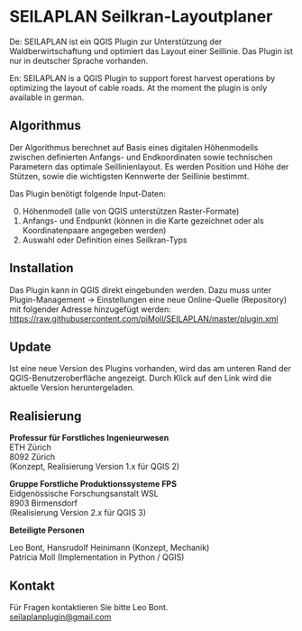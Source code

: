 SEILAPLAN Seilkran-Layoutplaner
===============================

De: SEILAPLAN ist ein QGIS Plugin zur Unterstützung der Waldberwirtschaftung und optimiert das Layout einer Seillinie. Das Plugin ist nur in deutscher Sprache vorhanden.

En: SEILAPLAN is a QGIS Plugin to support forest harvest operations by optimizing the layout of cable roads. At the moment the plugin is only available in german.

Algorithmus
-----------

Der Algorithmus berechnet auf Basis eines digitalen Höhenmodells zwischen definierten Anfangs- und Endkoordinaten sowie technischen Parametern das optimale Seillinienlayout. Es werden Position und Höhe der Stützen, sowie die wichtigsten Kennwerte der Seillinie bestimmt.

Das Plugin benötigt folgende Input-Daten:  

0. Höhenmodell (alle von QGIS unterstützen Raster-Formate)
0. Anfangs- und Endpunkt (können in die Karte gezeichnet oder als Koordinatenpaare angegeben werden)
0. Auswahl oder Definition eines Seilkran-Typs

Installation
------------

Das Plugin kann in QGIS direkt eingebunden werden. Dazu muss unter Plugin-Management -> Einstellungen eine neue Online-Quelle (Repository) mit folgender Adresse hinzugefügt werden:
    https://raw.githubusercontent.com/piMoll/SEILAPLAN/master/plugin.xml


Update
------

Ist eine neue Version des Plugins vorhanden, wird das am unteren Rand der QGIS-Benutzeroberfläche angezeigt. Durch Klick auf den Link wird die aktuelle Version heruntergeladen.


Realisierung
------------

**Professur für Forstliches Ingenieurwesen**  
ETH Zürich  
8092 Zürich  
(Konzept, Realisierung Version 1.x für QGIS 2) 

**Gruppe Forstliche Produktionssysteme FPS**  
Eidgenössische Forschungsanstalt WSL  
8903 Birmensdorf  
(Realisierung Version 2.x für QGIS 3) 

**Beteiligte Personen**

Leo Bont, Hansrudolf Heinimann (Konzept, Mechanik)  
Patricia Moll (Implementation in Python / QGIS) 

Kontakt
-------

Für Fragen kontaktieren Sie bitte Leo Bont.  
seilaplanplugin@gmail.com


